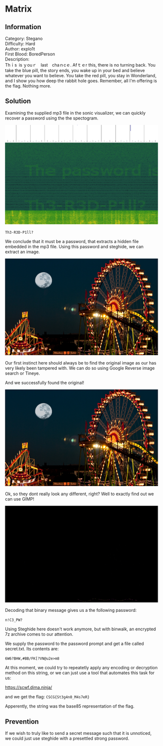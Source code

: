# Matrix

## Information
Category: Stegano   
Difficulty: Hard   
Author: explo1t   
First Blood: BoredPerson   
Description:   
Thｉs is ｙouｒ last chaｎcｅ. Afｔｅr this, there is no turning back. You take the blue pill, the story ends, you wake up in your bed and believe whatever
you want to believe.  You take the red pill, you stay in Wonderland, and I show you how deep the rabbit hole goes. Remember, all I'm offering is the flag.
Nothing more.    

## Solution

Examining the supplied mp3 file in the sonic visualizer, we can quickly recover a password using the the spectogram.   

![](password_1.png)

 `Th3-R3D-P1ll?`

 We conclude that it must be a password, that extracts a hidden file embedded in the mp3 file. Using this password and steghide, we can extract an image.   



![](redpill.jpg)


 Our first instinct here should always be to find the original image as our has very likely been tampered with. We can do so using Google Reverse image search or Tineye.   

 And we successfully found the original!   

 ![](orig.jpg)

 Ok, so they dont really look any different, right? Well to exactly find out we can use GIMP!   

 ![](diff.jpg)

 Decoding that binary message gives us a the following password:  
 
 `n!C3_PW?`
 
 Using Steghide here doesn't work anymore, but with binwalk, an encrypted 7z archive comes to our attention.  
 
 We supply the password to the password prompt and get a file called secret.txt. Its contents are:   

 `6W6?BHW,#BB/FK[?VN@u2e>m8`
 
 At this moment, we could try to repeatetly apply any encoding or decryption method on this string, or we can just use a tool that automates this task for us:
 
 https://scwf.dima.ninja/


 and we get the flag: `CSCG{St3g4n0_M4s7eR}`


 Apperently, the string was the base85 representation of the flag.


 ## Prevention

 If we wish to truly like to send a secret message such that it is unnoticed, we could just use steghide with a presettled strong password.